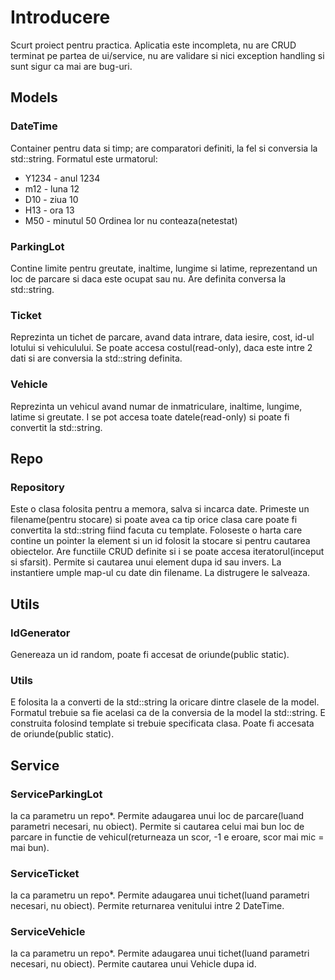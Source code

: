 # Introducere
Scurt proiect pentru practica. Aplicatia este incompleta, nu are CRUD terminat pe partea de ui/service, nu are validare si nici exception handling si sunt sigur ca mai are bug-uri.
## Models
### DateTime
Container pentru data si timp; are comparatori definiti, la fel si conversia la std::string. Formatul este urmatorul:
* Y1234 - anul 1234
* m12 - luna 12
* D10 - ziua 10
* H13 - ora 13
* M50 - minutul 50
Ordinea lor nu conteaza(netestat)
### ParkingLot
Contine limite pentru greutate, inaltime, lungime si latime, reprezentand un loc de parcare si daca este ocupat sau nu. Are definita conversa la std::string.
### Ticket
Reprezinta un tichet de parcare, avand data intrare, data iesire, cost, id-ul lotului si vehiculului. Se poate accesa costul(read-only), daca este intre 2 dati si are conversia la std::string definita.
### Vehicle
Reprezinta un vehicul avand numar de inmatriculare, inaltime, lungime, latime si greutate. I se pot accesa toate datele(read-only) si poate fi convertit la std::string.
## Repo
### Repository
Este o clasa folosita pentru a memora, salva si incarca date. Primeste un filename(pentru stocare) si poate avea ca tip orice clasa care poate fi convertita la std::string fiind facuta cu template. Foloseste o harta care contine un pointer la element si un id folosit la stocare si pentru cautarea obiectelor. Are functiile CRUD definite si i se poate accesa iteratorul(inceput si sfarsit). Permite si cautarea unui element dupa id sau invers. La instantiere umple map-ul cu date din filename. La distrugere le salveaza.
## Utils
### IdGenerator
Genereaza un id random, poate fi accesat de oriunde(public static).
### Utils
 E folosita la a converti de la std::string la oricare dintre clasele de la model. Formatul trebuie sa fie acelasi ca de la conversia de la model la std::string. E construita folosind template si trebuie specificata clasa. Poate fi accesata de oriunde(public static).
## Service
### ServiceParkingLot 
Ia ca parametru un repo<ParkingLot>*. Permite adaugarea unui loc de parcare(luand parametri necesari, nu obiect). Permite si cautarea celui mai bun loc de parcare in functie de vehicul(returneaza un scor, -1 e eroare, scor mai mic = mai bun).
### ServiceTicket
Ia ca parametru un repo<Ticket>*. Permite adaugarea unui tichet(luand parametri necesari, nu obiect). Permite returnarea venitului intre 2 DateTime.
### ServiceVehicle
Ia ca parametru un repo<Vehicle>*. Permite adaugarea unui tichet(luand parametri necesari, nu obiect). Permite cautarea unui Vehicle dupa id.
